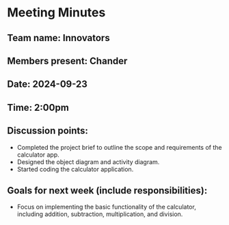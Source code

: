 # Meeting Minutes

## Team name: Innovators

## Members present: Chander

## Date: 2024-09-23

## Time: 2:00pm

## Discussion points:
* Completed the project brief to outline the scope and requirements of the calculator app.
* Designed the object diagram and activity diagram.
* Started coding the calculator application.

## Goals for next week (include responsibilities):
* Focus on implementing the basic functionality of the calculator, including addition, subtraction, multiplication, and division.
